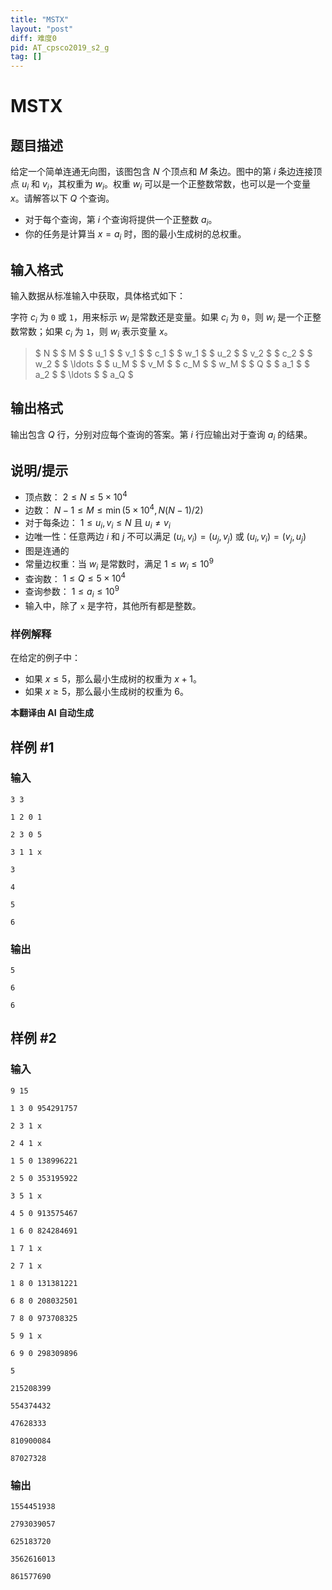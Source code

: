 ```yaml
---
title: "MSTX"
layout: "post"
diff: 难度0
pid: AT_cpsco2019_s2_g
tag: []
---
```


# MSTX

## 题目描述

给定一个简单连通无向图，该图包含 $N$ 个顶点和 $M$ 条边。图中的第 $i$ 条边连接顶点 $u_i$ 和 $v_i$，其权重为 $w_i$。权重 $w_i$ 可以是一个正整数常数，也可以是一个变量 $x$。请解答以下 $Q$ 个查询。

- 对于每个查询，第 $i$ 个查询将提供一个正整数 $a_i$。
- 你的任务是计算当 $x = a_i$ 时，图的最小生成树的总权重。

## 输入格式

输入数据从标准输入中获取，具体格式如下：

字符 $c_i$ 为 `0` 或 `1`，用来标示 $w_i$ 是常数还是变量。如果 $c_i$ 为 `0`，则 $w_i$ 是一个正整数常数；如果 $c_i$ 为 `1`，则 $w_i$ 表示变量 $x$。

> $ N $ $ M $ $ u_1 $ $ v_1 $ $ c_1 $ $ w_1 $ $ u_2 $ $ v_2 $ $ c_2 $ $ w_2 $ $ \ldots $ $ u_M $ $ v_M $ $ c_M $ $ w_M $ $ Q $ $ a_1 $ $ a_2 $ $ \ldots $ $ a_Q $

## 输出格式

输出包含 $Q$ 行，分别对应每个查询的答案。第 $i$ 行应输出对于查询 $a_i$ 的结果。

## 说明/提示

- 顶点数： $2 \le N \le 5 \times 10^4$
- 边数： $N - 1 \le M \le \min(5 \times 10^4, N(N-1)/2)$
- 对于每条边： $1 \le u_i, v_i \le N$ 且 $u_i \neq v_i$
- 边唯一性：任意两边 $i$ 和 $j$ 不可以满足 $(u_i, v_i) = (u_j, v_j)$ 或 $(u_i, v_i) = (v_j, u_j)$
- 图是连通的
- 常量边权重：当 $w_i$ 是常数时，满足 $1 \le w_i \le 10^9$
- 查询数： $1 \le Q \le 5 \times 10^4$
- 查询参数： $1 \le a_i \le 10^9$
- 输入中，除了 `x` 是字符，其他所有都是整数。

### 样例解释

在给定的例子中：
- 如果 $x \le 5$，那么最小生成树的权重为 $x + 1$。
- 如果 $x \ge 5$，那么最小生成树的权重为 $6$。

 **本翻译由 AI 自动生成**

## 样例 #1

### 输入

```
3 3
1 2 0 1
2 3 0 5
3 1 1 x
3
4
5
6
```

### 输出

```
5
6
6
```

## 样例 #2

### 输入

```
9 15
1 3 0 954291757
2 3 1 x
2 4 1 x
1 5 0 138996221
2 5 0 353195922
3 5 1 x
4 5 0 913575467
1 6 0 824284691
1 7 1 x
2 7 1 x
1 8 0 131381221
6 8 0 208032501
7 8 0 973708325
5 9 1 x
6 9 0 298309896
5
215208399
554374432
47628333
810900084
87027328
```

### 输出

```
1554451938
2793039057
625183720
3562616013
861577690
```

